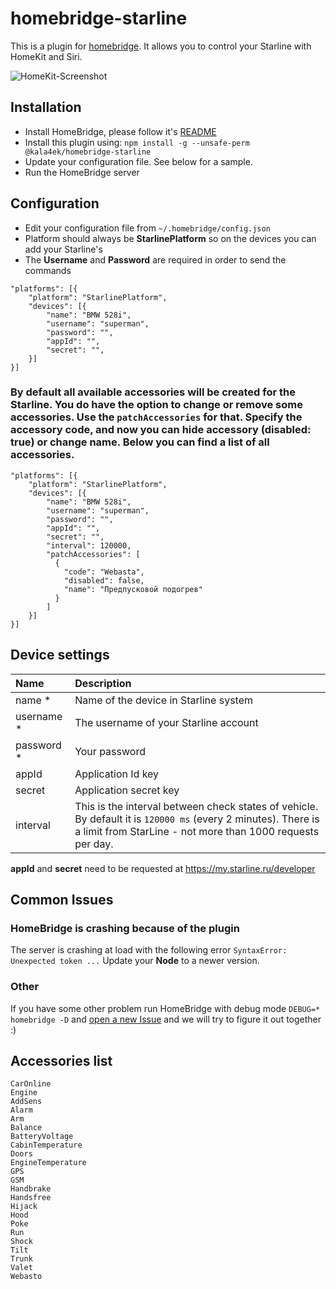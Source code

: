 # homebridge-starline
This is a plugin for [homebridge](https://github.com/nfarina/homebridge). It allows you to control your Starline with HomeKit and Siri.

![HomeKit-Screenshot](https://raw.githubusercontent.com/abdusalamov/homebridge-starline/master/screenshotes/img1.png)

## Installation
- Install HomeBridge, please follow it's [README](https://github.com/nfarina/homebridge/blob/master/README.md)
- Install this plugin using: `npm install -g --unsafe-perm @kala4ek/homebridge-starline`
- Update your configuration file. See below for a sample.
- Run the HomeBridge server


## Configuration
- Edit your configuration file from `~/.homebridge/config.json`
- Platform should always be **StarlinePlatform** so on the devices you can add your Starline's
- The **Username** and **Password** are required in order to send the commands

```
"platforms": [{
    "platform": "StarlinePlatform",
    "devices": [{
        "name": "BMW 528i",
        "username": "superman",
        "password": "",
        "appId": "",
        "secret": "",
    }]
}]
```

### By default all available accessories will be created for the Starline. You do have the option to change or remove some accessories. Use the `patchAccessories` for that. Specify the accessory code, and now you can hide accessory (disabled: true) or change name. Below you can find a list of all accessories.

```
"platforms": [{
    "platform": "StarlinePlatform",
    "devices": [{
        "name": "BMW 528i",
        "username": "superman",
        "password": "",
        "appId": "",
        "secret": "",
        "interval": 120000,
        "patchAccessories": [
          {
            "code": "Webasta",
            "disabled": false,
            "name": "Предпусковой подогрев"
          }
        ]
    }]
}]
```

## Device settings

| Name       | Description                                                                                                                                                                 |
|:-----------|:----------------------------------------------------------------------------------------------------------------------------------------------------------------------------|
| name *     | Name of the device in Starline system                                                                                                                                       |
| username * | The username of your Starline account                                                                                                                                       |
| password * | Your password                                                                                                                                                               |
| appId      | Application Id key                                                                                                                                                          |
| secret     | Application secret key                                                                                                                                                      |
| interval   | This is the interval between check states of vehicle. By default it is `120000 ms` (every 2 minutes). There is a limit from StarLine - not more than 1000 requests per day. |

**appId** and **secret** need to be requested at https://my.starline.ru/developer

## Common Issues

### HomeBridge is crashing because of the plugin
The server is crashing at load with the following error `SyntaxError: Unexpected token ...`
Update your **Node** to a newer version.

### Other
If you have some other problem run HomeBridge with debug mode `DEBUG=* homebridge -D` and [open a new Issue](https://github.com/abdusalamov/homebridge-starline/issues/new) and we will try to figure it out together :)

## Accessories list
```
CarOnline
Engine
AddSens
Alarm
Arm
Balance
BatteryVoltage
CabinTemperature
Doors
EngineTemperature
GPS
GSM
Handbrake
Handsfree
Hijack
Hood
Poke
Run
Shock
Tilt
Trunk
Valet
Webasto
```

